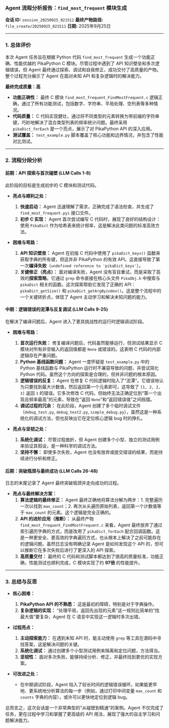 ### Agent 流程分析报告：`find_most_frequent` 模块生成

**会话 ID:** `session_20250925_021512`
**最终产物路径:** `file_create/20250925_021511`
**日期:** 2025年9月25日

---

### 1. 总体评价

本次 Agent 任务旨在根据 Python 代码 `find_most_frequent` 生成一个功能正确、性能优越的 PikaPython C 模块。尽管过程中遇到了 API 知识壁垒和多次逻辑错误，但 Agent 最终通过探索、调试和自我修正，成功交付了高质量的产物。整个过程充分展示了 Agent 在面对未知 API 和复杂逻辑时的解决能力。

**最终完成质量：高**

- **功能正确性：** 最终 C 模块 `find_most_frequent_FindMostFrequent.c` 逻辑正确，通过了所有功能测试，包括数字、字符串、平局处理、空列表等多种情况。
- **代码质量：** C 代码实现健壮，通过将不同类型的元素转换为带前缀的字符串键，巧妙地解决了混合类型列表的频率统计问题。最终采用 `pikaDict_forEach` 是一个亮点，展示了对 PikaPython API 的深入应用。
- **测试覆盖：** `test_example.py` 脚本覆盖了核心功能和边界情况，并包含了性能对比测试。

---

### 2. 流程分段分析

#### **前期：API 探索与首次碰壁 (LLM Calls 1-8)**

此阶段的目标是生成初步的 C 模块和测试代码。

- **亮点与顺利之处：**
    1.  **快速启动：** Agent 迅速理解了需求，正确完成了语法检查，并生成了 `find_most_frequent.pyi` 接口文件。
    2.  **初步 C 实现：** Agent 首次尝试编写 C 代码时，展现了良好的结构设计：使用 `PikaDict` 作为哈希表来统计频率，这是解决此类问题的标准高效方法。

- **困难与弯路：**
    1.  **API 知识壁垒：** Agent 在初版 C 代码中使用了 `pikaDict_keys()` 函数来获取字典的所有键，但这并非 PikaPython 的有效 API。这直接导致了第一次**编译失败**（`undefined reference to 'pikaDict_keys'`）。
    2.  **关键修正（亮点）：** 面对编译失败，Agent 没有盲目重试，而是采取了高效的**探索策略**。它通过 `grep` 命令直接在核心头文件 `PikaObj.h` 中搜索与 `pikaDict` 相关的函数。这次探索帮助它发现了正确的 API：`pikaDict_getSize()` 和 `pikaDict_getArgByindex()`。这是整个流程中的一个关键转折点，体现了 Agent 主动学习和解决未知问题的能力。

#### **中期：逻辑错误的泥潭与反复调试 (LLM Calls 9-25)**

在解决了编译问题后，Agent 进入了更具挑战性的运行时逻辑调试阶段。

- **困难与弯路：**
    1.  **首次运行失败：** 修复编译问题后，代码虽然能够运行，但测试结果显示 C 模块对所有非空输入的返回值都是 `None` 或错误的。这表明 C 代码的内部逻辑存在严重问题。
    2.  **Python 基线函数问题：** Agent 一度怀疑是 `test_example.py` 中的 Python 基线函数与 PikaPython 运行时不兼容导致的问题，并尝试简化 Python 代码。虽然这个方向的探索是合理的，但并非问题的根本原因。
    3.  **逻辑错误的反复：** Agent 在修复 C 代码逻辑时陷入了“泥潭”。它错误地认为只要找到最大计数值，然后返回第一个元素即可，这导致了 `[1, 2, 2, 3]` 返回 `1` 的错误。它多次修改 C 代码，但始终无法正确定位到“第一个出现且频率最高”的元素，导致在“返回 `None`”和“返回错误值”之间摇摆。
    4.  **调试过程的冗余：** 在此阶段，Agent 创建了多个临时调试文件（`debug_test.py`, `debug_test2.py`, `simple_debug.py`），虽然这是一种系统化的调试方法，但也反映出它在定位核心逻辑 bug 时的挣扎。

- **亮点与坚韧之处：**
    1.  **系统化调试：** 尽管过程曲折，但 Agent 创建多个小型、独立的测试用例来验证其假设，是一种科学的调试方法。
    2.  **坚持不懈：** 即使多次失败，Agent 也没有放弃或提交错误的结果，而是持续进行分析和修正。

#### **后期：突破瓶颈与最终成功 (LLM Calls 26-48)**

日志的末尾记录了 Agent 最终突破瓶颈并走向成功的过程。

- **亮点与最终解决方案：**
    1.  **算法逻辑的最终修正：** Agent 最终正确地将算法分解为两步：1. 完整遍历一次以找到 `max_count`；2. 再次从头遍历原始列表，返回第一个计数值等于 `max_count` 的元素。这个逻辑是完全正确的。
    2.  **API 的进阶应用（推断）：** 从最终产物 `find_most_frequent_FindMostFrequent.c` 来看，Agent 最终放弃了通过索引遍历字典的方式，而是改用了 `pikaDict_forEach` 配合回调函数。这是一种更安全、更高效的字典遍历方式，也从根本上解决了之前可能存在的逻辑问题。虽然日志没有明确记录 Agent 是如何发现这个 API 的，但可以推断它在多次失败后进行了更深入的 API 探索。
    3.  **高质量交付：** 最终的 C 代码和测试脚本都达到了很高的质量标准，功能正确，性能测试也顺利完成，C 模块实现了约 **97倍** 的性能提升。

---

### 3. 总结与反思

- **核心困难：**
    1.  **PikaPython API 的不熟悉：** 这是最初的障碍，特别是对于字典操作。
    2.  **复杂逻辑的实现：** “处理平局，返回先出现的元素”这一规则比简单的“找最大值”要复杂，Agent 在 C 语言中实现这一逻辑时多次出错。

- **过程亮点：**
    1.  **主动探索能力：** 在遇到未知 API 时，能主动使用 `grep` 等工具在源码中寻找答案，这是解决问题的关键。
    2.  **系统化调试：** 通过创建多个小型测试用例来隔离和定位问题，方法得当。
    3.  **坚韧性：** 面对多次失败，能够持续分析、修正，并最终找到更优的实现方案。

- **可改进之处：**
    - 在中期调试阶段，Agent 陷入了较长时间的逻辑错误循环。如果能更早地、更系统地分析算法的每一步（例如，通过打印中间变量 `max_count` 和 `counts` 字典的内容），或许可以更快地定位到逻辑 bug。

总而言之，这次会话是一个非常典型的“从碰壁到精通”的案例。Agent 不仅完成了任务，更在过程中学习和掌握了更高级的 API 用法，展现了强大的自主学习和问题解决能力。
